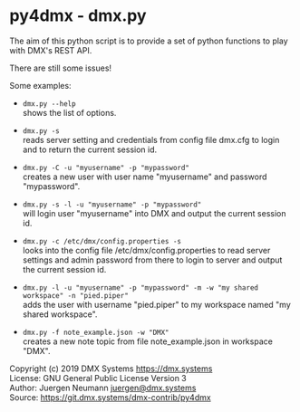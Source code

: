 py4dmx - dmx.py
===============


The aim of this python script is to provide a set of python functions to play
with DMX's REST API.

There are still some issues!

Some examples:

 * `dmx.py --help`  
   shows the list of options.

 * `dmx.py -s`  
   reads server setting and credentials from config file dmx.cfg to login and to return
   the current session id.

 * `dmx.py -C -u "myusername" -p "mypassword"`  
   creates a new user with user name "myusername" and password "mypassword".

 * `dmx.py -s -l -u "myusername" -p "mypassword"`  
   will login user "myusername" into DMX and output the current session id.

 * `dmx.py -c /etc/dmx/config.properties -s`  
   looks into the config file /etc/dmx/config.properties to read server settings and 
   admin password from there to login to server and output the current session id.

 * `dmx.py -l -u "myusername" -p "mypassword" -m -w "my shared workspace" -n "pied.piper"`  
   adds the user with username "pied.piper" to my workspace named "my shared workspace".

 * `dmx.py -f note_example.json -w "DMX"`  
   creates a new note topic from file note_example.json in workspace "DMX".


Copyright (c) 2019 DMX Systems <https://dmx.systems>    
License: GNU General Public License Version 3    
Author: Juergen Neumann <juergen@dmx.systems>    
Source: https://git.dmx.systems/dmx-contrib/py4dmx
